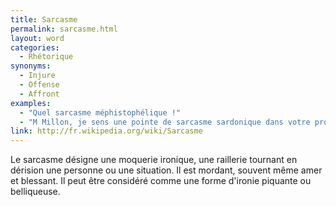 ```yaml
---
title: Sarcasme
permalink: sarcasme.html
layout: word
categories:
  - Rhétorique
synonyms:
  - Injure
  - Offense
  - Affront
examples:
  - "Quel sarcasme méphistophélique !"
  - "M Millon, je sens une pointe de sarcasme sardonique dans votre propos!"
link: http://fr.wikipedia.org/wiki/Sarcasme
---
```


Le sarcasme désigne une moquerie ironique, une raillerie tournant en dérision une personne ou une situation. Il est mordant, souvent même amer et blessant. Il peut être considéré comme une forme d'ironie piquante ou belliqueuse.

